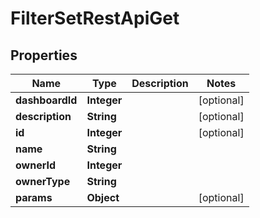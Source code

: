 # FilterSetRestApiGet

## Properties
Name | Type | Description | Notes
------------ | ------------- | ------------- | -------------
**dashboardId** | **Integer** |  |  [optional]
**description** | **String** |  |  [optional]
**id** | **Integer** |  |  [optional]
**name** | **String** |  | 
**ownerId** | **Integer** |  | 
**ownerType** | **String** |  | 
**params** | **Object** |  |  [optional]

